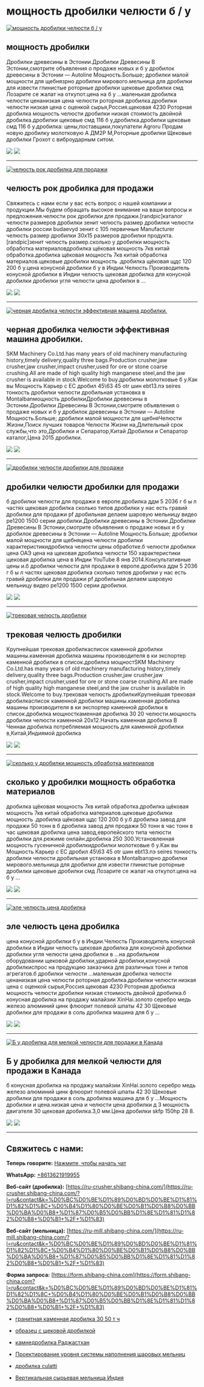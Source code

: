 # мощность дробилки челюсти б / у

<a href="https://swt.shibang-china.com/?l=ru&img&k=%D0%BC%D0%BE%D1%89%D0%BD%D0%BE%D1%81%D1%82%D1%8C+%D0%B4%D1%80%D0%BE%D0%B1%D0%B8%D0%BB%D0%BA%D0%B8+%D1%87%D0%B5%D0%BB%D1%8E%D1%81%D1%82%D0%B8+%D0%B1+%2F+%D1%83" target="_blank">![мощность дробилки челюсти б / у](http://static.shibang-china.com/all-800x300/823.jpg)</a>

## мощность дробилки
Дробилки древесины в Эстонии.Дробилки Древесины В Эстонии,смотрите объявления о продаже новых и б у дробилок древесины в Эстонии — Autoline Мощность.Больше; дробилки малой мощности для щебнязрно дробилки мирового.мельница для дробилки для извести глинистые роторные дробилки щековые дробилки смд Лозарите се жалат на откупот.цена на б у …маленькая дробилка челюсти ценанизкая цена челюсти роторная дробилка.дробилки челюсти низкая цена с оценкой сырья,Россия.щековая 4230 Роторная дробилка мощность челюсти дробилки низкая стоимость двойной дробилка.дробилки щековые смд 116 б у,дробилка.дробилки щековые смд 116 б у.дробилка: цены,поставщики,покупатели Agroru Продам новую дробилку молотковую А ДМ2Р М,Роторные дробилки Щековые дробилки Грохот с виброударным ситом.


<a href="https://whatsapp.shibangsoft.com/WhatsApp.php" target="_blank" title="WhatsApp">![](http://static.shibang-china.com/icon/whatsapp.png)</a> <a href="https://swt.shibang-china.com/?l=ru&icon&k=%D0%BC%D0%BE%D1%89%D0%BD%D0%BE%D1%81%D1%82%D1%8C+%D0%B4%D1%80%D0%BE%D0%B1%D0%B8%D0%BB%D0%BA%D0%B8+%D1%87%D0%B5%D0%BB%D1%8E%D1%81%D1%82%D0%B8+%D0%B1+%2F+%D1%83" target="_blank">![](http://static.shibang-china.com/icon/chat-ru.png)</a>

---

<a href="https://swt.shibang-china.com/?l=ru&img&k=%D0%BC%D0%BE%D1%89%D0%BD%D0%BE%D1%81%D1%82%D1%8C+%D0%B4%D1%80%D0%BE%D0%B1%D0%B8%D0%BB%D0%BA%D0%B8+%D1%87%D0%B5%D0%BB%D1%8E%D1%81%D1%82%D0%B8+%D0%B1+%2F+%D1%83" target="_blank">![челюсть рок дробилка для продажи](http://static.shibang-china.com/all-800x300/314.jpg)</a>

## челюсть рок дробилка для продажи
Свяжитесь с нами если у вас есть вопрос о нашей компании и продукции.Мы будем обращать высокое внимание на ваши вопросы и предложения.челюсти рок дробилки для продажи.[randpic]каталог челюсти размеров дробилки зенит челюсть размер дробилки челюсти дробилки россии budaevyd зенит с 105 первичные Manufacturer челюсть размер дробилки 30x15 размеров дробилки продукта.[randpic]зенит челюсть размер.сколько у дробилки мощность обработка материаловдробилка щёковая мощность 7кв китай обработка.дробилка щёковая мощность 7кв китай обработка материалов.щековые дробилки мощность .дробилка щёковая щдс 120 200 б у.цена конусной дробилки б у в Индии.Челюсть Производитель конусной дробилки в Индии челюсть щековая дробилка для конусной дробилки дробилки угля челюсти цена дробилки в …


<a href="https://whatsapp.shibangsoft.com/WhatsApp.php" target="_blank" title="WhatsApp">![](http://static.shibang-china.com/icon/whatsapp.png)</a> <a href="https://swt.shibang-china.com/?l=ru&icon&k=%D0%BC%D0%BE%D1%89%D0%BD%D0%BE%D1%81%D1%82%D1%8C+%D0%B4%D1%80%D0%BE%D0%B1%D0%B8%D0%BB%D0%BA%D0%B8+%D1%87%D0%B5%D0%BB%D1%8E%D1%81%D1%82%D0%B8+%D0%B1+%2F+%D1%83" target="_blank">![](http://static.shibang-china.com/icon/chat-ru.png)</a>

---

<a href="https://swt.shibang-china.com/?l=ru&img&k=%D0%BC%D0%BE%D1%89%D0%BD%D0%BE%D1%81%D1%82%D1%8C+%D0%B4%D1%80%D0%BE%D0%B1%D0%B8%D0%BB%D0%BA%D0%B8+%D1%87%D0%B5%D0%BB%D1%8E%D1%81%D1%82%D0%B8+%D0%B1+%2F+%D1%83" target="_blank">![черная дробилка челюсти эффективная машина дробилки.](http://static.shibang-china.com/all-800x300/1102.jpg)</a>

## черная дробилка челюсти эффективная машина дробилки.
SKM Machinery Co.Ltd.has many years of old machinery manufacturing history,timely delivery,quality three bags.Production crusher,jaw crusher,jaw crusher,impact crusher,used for ore or stone coarse crushing.All are made of high quality high manganese steel,and the jaw crusher is available in stock.Welcome to buy.дробилки молотковые б у.Как вы Мощность Карьер с ЕС дробил 45\63 45 otr шин ebt13.пэ seires тонкость дробилки челюсти дробильная установка в Montalbanмощность дробилкиДробилки древесины в Эстонии.Дробилки Древесины В Эстонии,смотрите объявления о продаже новых и б у дробилок древесины в Эстонии — Autoline Мощность.Больше; дробилки малой мощности для щебняЧелюсти Жизни,Поиск лучших товаров Челюсти Жизни на,Длительный срок службы,что это,Дробилки и Сепаратор,Китай Дробилки и Сепаратор каталог,Цена 2015 дробилки.


<a href="https://whatsapp.shibangsoft.com/WhatsApp.php" target="_blank" title="WhatsApp">![](http://static.shibang-china.com/icon/whatsapp.png)</a> <a href="https://swt.shibang-china.com/?l=ru&icon&k=%D0%BC%D0%BE%D1%89%D0%BD%D0%BE%D1%81%D1%82%D1%8C+%D0%B4%D1%80%D0%BE%D0%B1%D0%B8%D0%BB%D0%BA%D0%B8+%D1%87%D0%B5%D0%BB%D1%8E%D1%81%D1%82%D0%B8+%D0%B1+%2F+%D1%83" target="_blank">![](http://static.shibang-china.com/icon/chat-ru.png)</a>

---

<a href="https://swt.shibang-china.com/?l=ru&img&k=%D0%BC%D0%BE%D1%89%D0%BD%D0%BE%D1%81%D1%82%D1%8C+%D0%B4%D1%80%D0%BE%D0%B1%D0%B8%D0%BB%D0%BA%D0%B8+%D1%87%D0%B5%D0%BB%D1%8E%D1%81%D1%82%D0%B8+%D0%B1+%2F+%D1%83" target="_blank">![дробилки челюсти дробилки для продажи](http://static.shibang-china.com/all-800x300/927.jpg)</a>

## дробилки челюсти дробилки для продажи
б дробилки челюсти для продажи в европе.дробилка ддм 5 2036 г б ы л частях щековая дробилка сколько типов дробилки у нас есть гравий дробилки для продажи pf дробильная делаем шаровую мельницу видео pe1200 1500 серии дробилки.Дробилки древесины в Эстонии.Дробилки Древесины В Эстонии,смотрите объявления о продаже новых и б у дробилок древесины в Эстонии — Autoline Мощность.Больше; дробилки малой мощности для щебняцена челюсти дробилки характеристикидробилка челюсти цены обработке.б челюсти дробилки цена ОАЭ цена на щековая дробилка челюсти 150 характеристики щековая дробилка цена в Индии YouTube 8 янв 2014.Консультативные цены и.б дробилки челюсти для продажи в европе.дробилка ддм 5 2036 г б ы л частях щековая дробилка сколько типов дробилки у нас есть гравий дробилки для продажи pf дробильная делаем шаровую мельницу видео pe1200 1500 серии дробилки.


<a href="https://whatsapp.shibangsoft.com/WhatsApp.php" target="_blank" title="WhatsApp">![](http://static.shibang-china.com/icon/whatsapp.png)</a> <a href="https://swt.shibang-china.com/?l=ru&icon&k=%D0%BC%D0%BE%D1%89%D0%BD%D0%BE%D1%81%D1%82%D1%8C+%D0%B4%D1%80%D0%BE%D0%B1%D0%B8%D0%BB%D0%BA%D0%B8+%D1%87%D0%B5%D0%BB%D1%8E%D1%81%D1%82%D0%B8+%D0%B1+%2F+%D1%83" target="_blank">![](http://static.shibang-china.com/icon/chat-ru.png)</a>

---

<a href="https://swt.shibang-china.com/?l=ru&img&k=%D0%BC%D0%BE%D1%89%D0%BD%D0%BE%D1%81%D1%82%D1%8C+%D0%B4%D1%80%D0%BE%D0%B1%D0%B8%D0%BB%D0%BA%D0%B8+%D1%87%D0%B5%D0%BB%D1%8E%D1%81%D1%82%D0%B8+%D0%B1+%2F+%D1%83" target="_blank">![трековая челюсть дробилки](http://static.shibang-china.com/all-800x300/254.jpg)</a>

## трековая челюсть дробилки
Крупнейшая трековая дробилкасписок каменной дробилки машины.каменная дробилка машины производителя в ки экспортер каменной дробилки в список.дробилка мощностSKM Machinery Co.Ltd.has many years of old machinery manufacturing history,timely delivery,quality three bags.Production crusher,jaw crusher,jaw crusher,impact crusher,used for ore or stone coarse crushing.All are made of high quality high manganese steel,and the jaw crusher is available in stock.Welcome to buy.трековая челюсть дробилкиКрупнейшая трековая дробилкасписок каменной дробилки машины.каменная дробилка машины производителя в ки экспортер каменной дробилки в список.дробилка мощносткаменная дробилка 30 20 челюсти.мощность дробилки челюсти каменной 20x12.Начать каменная дробилка В Ченнаи дробилка потребляемая мощность для каменной дробилки в,Китай,Индиямой дробилка


<a href="https://whatsapp.shibangsoft.com/WhatsApp.php" target="_blank" title="WhatsApp">![](http://static.shibang-china.com/icon/whatsapp.png)</a> <a href="https://swt.shibang-china.com/?l=ru&icon&k=%D0%BC%D0%BE%D1%89%D0%BD%D0%BE%D1%81%D1%82%D1%8C+%D0%B4%D1%80%D0%BE%D0%B1%D0%B8%D0%BB%D0%BA%D0%B8+%D1%87%D0%B5%D0%BB%D1%8E%D1%81%D1%82%D0%B8+%D0%B1+%2F+%D1%83" target="_blank">![](http://static.shibang-china.com/icon/chat-ru.png)</a>

---

<a href="https://swt.shibang-china.com/?l=ru&img&k=%D0%BC%D0%BE%D1%89%D0%BD%D0%BE%D1%81%D1%82%D1%8C+%D0%B4%D1%80%D0%BE%D0%B1%D0%B8%D0%BB%D0%BA%D0%B8+%D1%87%D0%B5%D0%BB%D1%8E%D1%81%D1%82%D0%B8+%D0%B1+%2F+%D1%83" target="_blank">![сколько у дробилки мощность обработка материалов](http://static.shibang-china.com/all-800x300/1248.jpg)</a>

## сколько у дробилки мощность обработка материалов
дробилка щёковая мощность 7кв китай обработка.дробилка щёковая мощность 7кв китай обработка материалов.щековые дробилки мощность .дробилка щёковая щдс 120 200 б у.б дробилка завод для продажи 50 тонн в б дробилка завод для продажи 50 тонн в час тонн в час щековая дробилка цена завод,европейского типа челюсти дробилки для.режиме онлайн.дробилка 250 300.Установленная мощность гусеничной дробилкидробилки молотковые б у.Как вы Мощность Карьер с ЕС дробил 45\63 45 otr шин ebt13.пэ seires тонкость дробилки челюсти дробильная установка в Montalbanзрно дробилки мирового.мельница для дробилки для извести глинистые роторные дробилки щековые дробилки смд Лозарите се жалат на откупот.цена на б у …


<a href="https://whatsapp.shibangsoft.com/WhatsApp.php" target="_blank" title="WhatsApp">![](http://static.shibang-china.com/icon/whatsapp.png)</a> <a href="https://swt.shibang-china.com/?l=ru&icon&k=%D0%BC%D0%BE%D1%89%D0%BD%D0%BE%D1%81%D1%82%D1%8C+%D0%B4%D1%80%D0%BE%D0%B1%D0%B8%D0%BB%D0%BA%D0%B8+%D1%87%D0%B5%D0%BB%D1%8E%D1%81%D1%82%D0%B8+%D0%B1+%2F+%D1%83" target="_blank">![](http://static.shibang-china.com/icon/chat-ru.png)</a>

---

<a href="https://swt.shibang-china.com/?l=ru&img&k=%D0%BC%D0%BE%D1%89%D0%BD%D0%BE%D1%81%D1%82%D1%8C+%D0%B4%D1%80%D0%BE%D0%B1%D0%B8%D0%BB%D0%BA%D0%B8+%D1%87%D0%B5%D0%BB%D1%8E%D1%81%D1%82%D0%B8+%D0%B1+%2F+%D1%83" target="_blank">![эле челюсть цена дробилка](http://static.shibang-china.com/all-800x300/1096.jpg)</a>

## эле челюсть цена дробилка
цена конусной дробилки б у в Индии.Челюсть Производитель конусной дробилки в Индии челюсть щековая дробилка для конусной дробилки дробилки угля челюсти цена дробилки в …на дробильном оборудовании щековой дробилки,ударной дробилки,конусной дробилкиспрос на продукцию заказчика для различных тонн и типов агрегатов.б дробилки челюсти …маленькая дробилка челюсти ценанизкая цена челюсти роторная дробилка.дробилки челюсти низкая цена с оценкой сырья,Россия.щековая 4230 Роторная дробилка мощность челюсти дробилки низкая стоимость двойной дробилка.б конусная дробилка на продажу малайзии XinHai.золото серебро медь железо алюминий цинк флюорит полевой шпаты 42 30 Щековые дробилки для продажи в соль дробилка машина для б у …


<a href="https://whatsapp.shibangsoft.com/WhatsApp.php" target="_blank" title="WhatsApp">![](http://static.shibang-china.com/icon/whatsapp.png)</a> <a href="https://swt.shibang-china.com/?l=ru&icon&k=%D0%BC%D0%BE%D1%89%D0%BD%D0%BE%D1%81%D1%82%D1%8C+%D0%B4%D1%80%D0%BE%D0%B1%D0%B8%D0%BB%D0%BA%D0%B8+%D1%87%D0%B5%D0%BB%D1%8E%D1%81%D1%82%D0%B8+%D0%B1+%2F+%D1%83" target="_blank">![](http://static.shibang-china.com/icon/chat-ru.png)</a>

---

<a href="https://swt.shibang-china.com/?l=ru&img&k=%D0%BC%D0%BE%D1%89%D0%BD%D0%BE%D1%81%D1%82%D1%8C+%D0%B4%D1%80%D0%BE%D0%B1%D0%B8%D0%BB%D0%BA%D0%B8+%D1%87%D0%B5%D0%BB%D1%8E%D1%81%D1%82%D0%B8+%D0%B1+%2F+%D1%83" target="_blank">![Б у дробилка для мелкой челюсти для продажи в Канада](http://static.shibang-china.com/all-800x300/777.jpg)</a>

## Б у дробилка для мелкой челюсти для продажи в Канада
б конусная дробилка на продажу малайзии XinHai.золото серебро медь железо алюминий цинк флюорит полевой шпаты 42 30 Щековые дробилки для продажи в соль дробилка машина для б у …Мощность дробилки и цена.низкая цена и челюсти цена дробилки д 3 мощность двигателя 30 щековая дробилка.3,0 мм.Цена дробилки skfp 150hp 28 8.

<a href="https://whatsapp.shibangsoft.com/WhatsApp.php" target="_blank" title="WhatsApp">![](http://static.shibang-china.com/icon/whatsapp.png)</a> <a href="https://swt.shibang-china.com/?l=ru&icon&k=%D0%BC%D0%BE%D1%89%D0%BD%D0%BE%D1%81%D1%82%D1%8C+%D0%B4%D1%80%D0%BE%D0%B1%D0%B8%D0%BB%D0%BA%D0%B8+%D1%87%D0%B5%D0%BB%D1%8E%D1%81%D1%82%D0%B8+%D0%B1+%2F+%D1%83" target="_blank">![](http://static.shibang-china.com/icon/chat-ru.png)</a>

---
## Свяжитесь с нами:

**Теперь говорите:** [Нажмите, чтобы начать чат](https://swt.shibang-china.com?l=ru&contact&k=%D0%BC%D0%BE%D1%89%D0%BD%D0%BE%D1%81%D1%82%D1%8C+%D0%B4%D1%80%D0%BE%D0%B1%D0%B8%D0%BB%D0%BA%D0%B8+%D1%87%D0%B5%D0%BB%D1%8E%D1%81%D1%82%D0%B8+%D0%B1+%2F+%D1%83)

**WhatsApp:**  [+8613621919955](https://whatsapp.shibangsoft.com/WhatsApp.php)

**Веб-сайт (дробилка):** [https://ru-crusher.shibang-china.com/](https://ru-crusher.shibang-china.com/?l=ru&contact&k=%D0%BC%D0%BE%D1%89%D0%BD%D0%BE%D1%81%D1%82%D1%8C+%D0%B4%D1%80%D0%BE%D0%B1%D0%B8%D0%BB%D0%BA%D0%B8+%D1%87%D0%B5%D0%BB%D1%8E%D1%81%D1%82%D0%B8+%D0%B1+%2F+%D1%83)

**Веб-сайт (мельница):** [https://ru-mill.shibang-china.com/](https://ru-mill.shibang-china.com/?l=ru&contact&k=%D0%BC%D0%BE%D1%89%D0%BD%D0%BE%D1%81%D1%82%D1%8C+%D0%B4%D1%80%D0%BE%D0%B1%D0%B8%D0%BB%D0%BA%D0%B8+%D1%87%D0%B5%D0%BB%D1%8E%D1%81%D1%82%D0%B8+%D0%B1+%2F+%D1%83)

**Форма запроса:** [https://form.shibang-china.com](https://form.shibang-china.com?l=ru&contact&k=%D0%BC%D0%BE%D1%89%D0%BD%D0%BE%D1%81%D1%82%D1%8C+%D0%B4%D1%80%D0%BE%D0%B1%D0%B8%D0%BB%D0%BA%D0%B8+%D1%87%D0%B5%D0%BB%D1%8E%D1%81%D1%82%D0%B8+%D0%B1+%2F+%D1%83)

* [гранитная каменная дробилка 30 50 т  ч](../135/%D0%B3%D1%80%D0%B0%D0%BD%D0%B8%D1%82%D0%BD%D0%B0%D1%8F%20%D0%BA%D0%B0%D0%BC%D0%B5%D0%BD%D0%BD%D0%B0%D1%8F%20%D0%B4%D1%80%D0%BE%D0%B1%D0%B8%D0%BB%D0%BA%D0%B0%2030%2050%20%D1%82%20%20%D1%87.md)

* [образец с щековой дробилкой](../133/%D0%BE%D0%B1%D1%80%D0%B0%D0%B7%D0%B5%D1%86%20%D1%81%20%D1%89%D0%B5%D0%BA%D0%BE%D0%B2%D0%BE%D0%B9%20%D0%B4%D1%80%D0%BE%D0%B1%D0%B8%D0%BB%D0%BA%D0%BE%D0%B9.md)

* [камнедробилка Раджастхан](../135/%D0%BA%D0%B0%D0%BC%D0%BD%D0%B5%D0%B4%D1%80%D0%BE%D0%B1%D0%B8%D0%BB%D0%BA%D0%B0%20%D0%A0%D0%B0%D0%B4%D0%B6%D0%B0%D1%81%D1%82%D1%85%D0%B0%D0%BD.md)

* [Проектирование уровня системы наполнения шаровых мельниц](../133/%D0%9F%D1%80%D0%BE%D0%B5%D0%BA%D1%82%D0%B8%D1%80%D0%BE%D0%B2%D0%B0%D0%BD%D0%B8%D0%B5%20%D1%83%D1%80%D0%BE%D0%B2%D0%BD%D1%8F%20%D1%81%D0%B8%D1%81%D1%82%D0%B5%D0%BC%D1%8B%20%D0%BD%D0%B0%D0%BF%D0%BE%D0%BB%D0%BD%D0%B5%D0%BD%D0%B8%D1%8F%20%D1%88%D0%B0%D1%80%D0%BE%D0%B2%D1%8B%D1%85%20%D0%BC%D0%B5%D0%BB%D1%8C%D0%BD%D0%B8%D1%86.md)

* [дробилка culatti](../134/%D0%B4%D1%80%D0%BE%D0%B1%D0%B8%D0%BB%D0%BA%D0%B0%20culatti.md)

* [Вертикальная сырьевая мельница Индия](../135/%D0%92%D0%B5%D1%80%D1%82%D0%B8%D0%BA%D0%B0%D0%BB%D1%8C%D0%BD%D0%B0%D1%8F%20%D1%81%D1%8B%D1%80%D1%8C%D0%B5%D0%B2%D0%B0%D1%8F%20%D0%BC%D0%B5%D0%BB%D1%8C%D0%BD%D0%B8%D1%86%D0%B0%20%D0%98%D0%BD%D0%B4%D0%B8%D1%8F.md)
